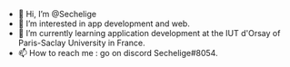 - 👋 Hi, I’m @Sechelige
- 👀 I’m interested in app development and web.
- 🌱 I’m currently learning application development at the IUT d'Orsay of Paris-Saclay University in France.
- 📫 How to reach me : go on discord Sechelige#8054.
